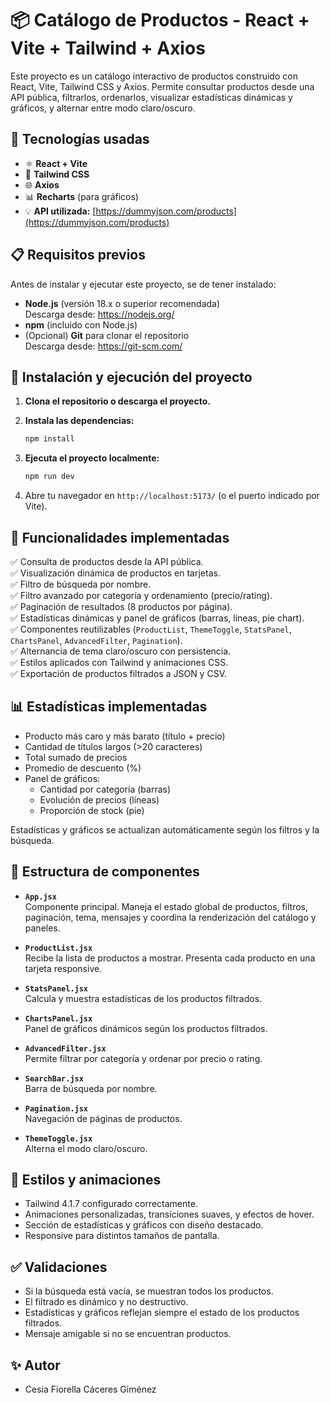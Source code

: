 # 📦 Catálogo de Productos - React + Vite + Tailwind + Axios

Este proyecto es un catálogo interactivo de productos construido con React, Vite, Tailwind CSS y Axios. Permite consultar productos desde una API pública, filtrarlos, ordenarlos, visualizar estadísticas dinámicas y gráficos, y alternar entre modo claro/oscuro.

## 🚀 Tecnologías usadas

- ⚛️ **React + Vite**
- 🎨 **Tailwind CSS**
- 🌐 **Axios**
- 📊 **Recharts** (para gráficos)
- 💡 **API utilizada:** [https://dummyjson.com/products](https://dummyjson.com/products)

## 📋 Requisitos previos

Antes de instalar y ejecutar este proyecto, se de tener instalado:

- **Node.js** (versión 18.x o superior recomendada)  
  Descarga desde: https://nodejs.org/
- **npm** (incluido con Node.js)
- (Opcional) **Git** para clonar el repositorio  
  Descarga desde: https://git-scm.com/

## 🧰 Instalación y ejecución del proyecto

1. **Clona el repositorio o descarga el proyecto.**

2. **Instala las dependencias:**
   ```bash
   npm install
   ```

3. **Ejecuta el proyecto localmente:**
   ```bash
   npm run dev
   ```

4. Abre tu navegador en `http://localhost:5173/` (o el puerto indicado por Vite).

## 🧠 Funcionalidades implementadas

✅ Consulta de productos desde la API pública.  
✅ Visualización dinámica de productos en tarjetas.  
✅ Filtro de búsqueda por nombre.  
✅ Filtro avanzado por categoría y ordenamiento (precio/rating).  
✅ Paginación de resultados (8 productos por página).  
✅ Estadísticas dinámicas y panel de gráficos (barras, líneas, pie chart).  
✅ Componentes reutilizables (`ProductList`, `ThemeToggle`, `StatsPanel`, `ChartsPanel`, `AdvancedFilter`, `Pagination`).  
✅ Alternancia de tema claro/oscuro con persistencia.  
✅ Estilos aplicados con Tailwind y animaciones CSS.  
✅ Exportación de productos filtrados a JSON y CSV.

## 📊 Estadísticas implementadas

- Producto más caro y más barato (título + precio)
- Cantidad de títulos largos (>20 caracteres)
- Total sumado de precios
- Promedio de descuento (%)
- Panel de gráficos: 
  - Cantidad por categoría (barras)
  - Evolución de precios (líneas)
  - Proporción de stock (pie)

Estadísticas y gráficos se actualizan automáticamente según los filtros y la búsqueda.

## 🧩 Estructura de componentes

- **`App.jsx`**  
  Componente principal. Maneja el estado global de productos, filtros, paginación, tema, mensajes y coordina la renderización del catálogo y paneles.

- **`ProductList.jsx`**  
  Recibe la lista de productos a mostrar. Presenta cada producto en una tarjeta responsive.

- **`StatsPanel.jsx`**  
  Calcula y muestra estadísticas de los productos filtrados.

- **`ChartsPanel.jsx`**  
  Panel de gráficos dinámicos según los productos filtrados.

- **`AdvancedFilter.jsx`**  
  Permite filtrar por categoría y ordenar por precio o rating.

- **`SearchBar.jsx`**  
  Barra de búsqueda por nombre.

- **`Pagination.jsx`**  
  Navegación de páginas de productos.

- **`ThemeToggle.jsx`**  
  Alterna el modo claro/oscuro.

## 🎨 Estilos y animaciones

- Tailwind 4.1.7 configurado correctamente.
- Animaciones personalizadas, transiciones suaves, y efectos de hover.
- Sección de estadísticas y gráficos con diseño destacado.
- Responsive para distintos tamaños de pantalla.

## ✅ Validaciones

- Si la búsqueda está vacía, se muestran todos los productos.
- El filtrado es dinámico y no destructivo.
- Estadísticas y gráficos reflejan siempre el estado de los productos filtrados.
- Mensaje amigable si no se encuentran productos.

## ✨ Autor

- Cesia Fiorella Cáceres Giménez


